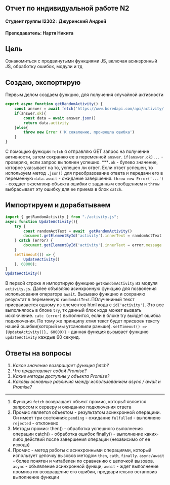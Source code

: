 ## Отчет по индивидуальной работе N2
#### Студент группы I2302 : Джуринский Андрей
#### Преподаватель: Нартя Никита

## Цель
Ознакомиться с продвинутыми функциями JS, включая асинзронный JS, обработку ошибок, модули и тд

## Создаю, экспортирую
Первым делом создаем функцию, для получения случайной активности
```js
export async function getRandomActivity() {
    const answer = await fetch('https://www.boredapi.com/api/activity/')
    if(answer.ok){
        const data = await answer.json()
        return data.activity
    }else{
        throw new Error ('К сожалению, произошла ошибка')
    }
}
```
С помощью функции `fetch` я отправляю GET запрос на получение активности, затем сохраняю ее в переменной `answer`.
`if(answer.ok)...` - проверяю, если запрос выполнен успешно. ***`.ok` - булево значение, которое указывает на то, успешен ли ответ. Если ответ успешен, то используем метод `.json()` для преобразование ответа и передачи его в переменную `data`. `await` - ожидание завершения. `throw new Error('...')` - создает экземпляр объекта ошибки с заданным сообщением и `throw` выбрасывает эту ошибку для ее приема в блок `catch`.

## Импортируем и дорабатываем
```js
import { getRandomActivity } from "./activity.js";
async function UpdateActivity(){
    try {
        const randomActText = await  getRandomActivity()
        document.getElementById('activity').innerText = randomActText  
    } catch (error) {
        document.getElementById('activity').innerText = error.message
    }
    setTimeout(() => {
        UpdateActivity()
    }, 60000);
}
UpdateActivity()
```
В первой строке я импортирую функцию `getRandomActivity` из модуля `activity.js`. Далее объявляю асинхронную функцию для позволения использования оператора `await`. Вызываю функцию и сохраняю результат в переменную `randomActText`.ПОлучениный текст присваивается одному из элементов html кода с `id('activity')`. Это все выполнялось в блоке `try`, тк данный блок кода может вызвать исключение. `catc (error)` выполнится, если в блоке try выйдет ошибка подключения. По тому же принципу хтмл текст будет присвоен тексту нашей ошибки(который мы утсановили раньше).
`setTimeout() => {UpdateActivity()}, 60000)}` - данная функция вызывает функцию `updateActivity` каждые 60 секунд.

## Ответы на вопросы
1. _Какое значение возвращает функция fetch?_
2. _Что представляет собой Promise?_
3. _Какие методы доступны у объекта Promise?_
4. _Каковы основные различия между использованием async / await и Promise?_
--------------------------------------------------------------
1) Функция `fetch` возвращает объект промис, которы1 является запросом к серверу и ожиданию подключения ответа
2) Промис является объектом - результатом асинхронной операциии. Он имеет три состояния:
`pending` - ожидание
`fulfulled` - выполнено
`rejected` - отклонено
3) Методы промис:
then() - обработка успешного выполнения операции
catch() - обработка ошибок
finally() - выполнение каких-либо действий после завершения операции (независимо от ее исхода)
4) Промис - метод работы с асинхронными операциями, который использует цепочку вызовов методом `then`, `cath`, `finally`. 
`async/await` - более понятен и читабелен по сравнению с цепочкой вызовов. `async` - объявление асинхронной функци; `await` - ждет выполнение промиса ил возвращение его ошибки, предварительно остановив выполнение функции
